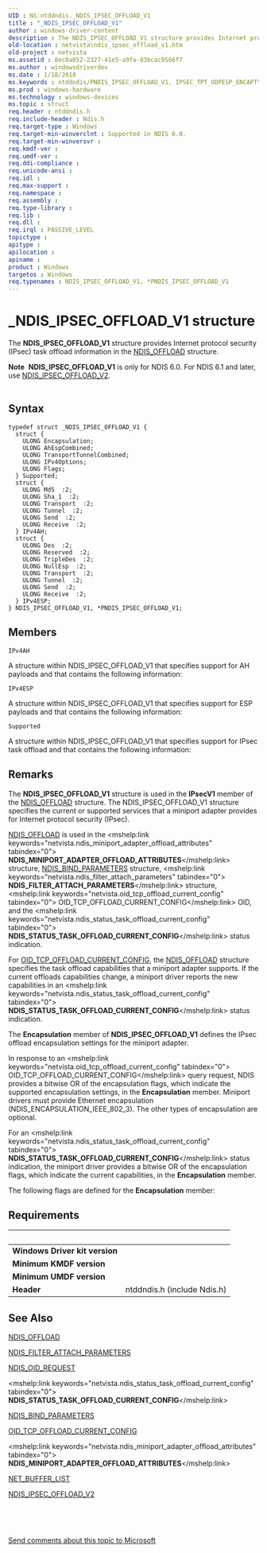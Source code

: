 ```yaml
---
UID : NS:ntddndis._NDIS_IPSEC_OFFLOAD_V1
title : "_NDIS_IPSEC_OFFLOAD_V1"
author : windows-driver-content
description : The NDIS_IPSEC_OFFLOAD_V1 structure provides Internet protocol security (IPsec) task offload information in the NDIS_OFFLOAD structure.Note  NDIS_IPSEC_OFFLOAD_V1 is only for NDIS 6.0.
old-location : netvista\ndis_ipsec_offload_v1.htm
old-project : netvista
ms.assetid : 8ec0a052-2327-41e5-a9fa-83bcac9566f7
ms.author : windowsdriverdev
ms.date : 1/18/2018
ms.keywords : ntddndis/PNDIS_IPSEC_OFFLOAD_V1, IPSEC_TPT_UDPESP_ENCAPTYPE_IKE, ntddndis/NDIS_IPSEC_OFFLOAD_V1, IPSEC_TPT_UDPESP_OVER_PURE_TUN_ENCAPTYPE_IKE, NDIS_IPSEC_OFFLOAD_V1 structure [Network Drivers Starting with Windows Vista], IPSEC_TPT_UDPESP_ENCAPTYPE_OTHER, IPSEC_TUN_UDPESP_ENCAPTYPE_OTHER, IPSEC_TPTOVERTUN_UDPESP_ENCAPTYPE_OTHER, IPSEC_TPTOVERTUN_UDPESP_ENCAPTYPE_IKE, tcpip_offload_ref_8e1eae6b-44e5-425b-8312-ec890b8eb757.xml, PNDIS_IPSEC_OFFLOAD_V1 structure pointer [Network Drivers Starting with Windows Vista], IPSEC_TPT_UDPESP_OVER_PURE_TUN_ENCAPTYPE_OTHER, netvista.ndis_ipsec_offload_v1, NDIS_IPSEC_OFFLOAD_V1, IPSEC_TUN_UDPESP_ENCAPTYPE_IKE, *PNDIS_IPSEC_OFFLOAD_V1, _NDIS_IPSEC_OFFLOAD_V1, PNDIS_IPSEC_OFFLOAD_V1
ms.prod : windows-hardware
ms.technology : windows-devices
ms.topic : struct
req.header : ntddndis.h
req.include-header : Ndis.h
req.target-type : Windows
req.target-min-winverclnt : Supported in NDIS 6.0.
req.target-min-winversvr : 
req.kmdf-ver : 
req.umdf-ver : 
req.ddi-compliance : 
req.unicode-ansi : 
req.idl : 
req.max-support : 
req.namespace : 
req.assembly : 
req.type-library : 
req.lib : 
req.dll : 
req.irql : PASSIVE_LEVEL
topictype : 
apitype : 
apilocation : 
apiname : 
product : Windows
targetos : Windows
req.typenames : NDIS_IPSEC_OFFLOAD_V1, *PNDIS_IPSEC_OFFLOAD_V1
---
```


# _NDIS_IPSEC_OFFLOAD_V1 structure
The <b>NDIS_IPSEC_OFFLOAD_V1</b> structure provides Internet protocol security (IPsec) task offload
  information in the 
  <a href="..\ntddndis\ns-ntddndis-_ndis_offload.md">NDIS_OFFLOAD</a> structure.
<div class="alert"><b>Note</b>  <b>NDIS_IPSEC_OFFLOAD_V1</b> is only for NDIS 6.0. For NDIS 6.1 and later, use <a href="..\ntddndis\ns-ntddndis-_ndis_ipsec_offload_v2.md">NDIS_IPSEC_OFFLOAD_V2</a>.</div><div> </div>

## Syntax
````
typedef struct _NDIS_IPSEC_OFFLOAD_V1 {
  struct {
    ULONG Encapsulation;
    ULONG AhEspCombined;
    ULONG TransportTunnelCombined;
    ULONG IPv4Options;
    ULONG Flags;
  } Supported;
  struct {
    ULONG Md5  :2;
    ULONG Sha_1  :2;
    ULONG Transport  :2;
    ULONG Tunnel  :2;
    ULONG Send  :2;
    ULONG Receive  :2;
  } IPv4AH;
  struct {
    ULONG Des  :2;
    ULONG Reserved  :2;
    ULONG TripleDes  :2;
    ULONG NullEsp  :2;
    ULONG Transport  :2;
    ULONG Tunnel  :2;
    ULONG Send  :2;
    ULONG Receive  :2;
  } IPv4ESP;
} NDIS_IPSEC_OFFLOAD_V1, *PNDIS_IPSEC_OFFLOAD_V1;
````

## Members


`IPv4AH`

A structure within NDIS_IPSEC_OFFLOAD_V1 that specifies support for AH payloads and that contains
     the following information:

`IPv4ESP`

A structure within NDIS_IPSEC_OFFLOAD_V1 that specifies support for ESP payloads and that contains
     the following information:

`Supported`

A structure within NDIS_IPSEC_OFFLOAD_V1 that specifies support for IPsec task offload and that
     contains the following information:

## Remarks
The <b>NDIS_IPSEC_OFFLOAD_V1</b> structure is used in the 
    <b>IPsecV1</b> member of the 
    <a href="..\ntddndis\ns-ntddndis-_ndis_offload.md">NDIS_OFFLOAD</a> structure. The
    NDIS_IPSEC_OFFLOAD_V1 structure specifies the current or supported services that a miniport adapter
    provides for Internet protocol security (IPsec).


<a href="..\ntddndis\ns-ntddndis-_ndis_offload.md">NDIS_OFFLOAD</a> is used in the 
    <mshelp:link keywords="netvista.ndis_miniport_adapter_offload_attributes" tabindex="0"><b>
    NDIS_MINIPORT_ADAPTER_OFFLOAD_ATTRIBUTES</b></mshelp:link> structure, 
    <a href="..\ndis\ns-ndis-_ndis_bind_parameters.md">NDIS_BIND_PARAMETERS</a> structure, 
    <mshelp:link keywords="netvista.ndis_filter_attach_parameters" tabindex="0"><b>
    NDIS_FILTER_ATTACH_PARAMETERS</b></mshelp:link> structure, 
    <mshelp:link keywords="netvista.oid_tcp_offload_current_config" tabindex="0">
    OID_TCP_OFFLOAD_CURRENT_CONFIG</mshelp:link> OID, and the 
    <mshelp:link keywords="netvista.ndis_status_task_offload_current_config" tabindex="0"><b>
    NDIS_STATUS_TASK_OFFLOAD_CURRENT_CONFIG</b></mshelp:link> status indication.

For 
    <a href="https://docs.microsoft.com/en-us/windows-hardware/drivers/network/oid-tcp-offload-current-config">OID_TCP_OFFLOAD_CURRENT_CONFIG</a>,
    the <a href="..\ntddndis\ns-ntddndis-_ndis_offload.md">NDIS_OFFLOAD</a> structure specifies the task offload capabilities that a miniport adapter supports. If
    the current offloads capabilities change, a miniport driver reports the new capabilities in an 
    <mshelp:link keywords="netvista.ndis_status_task_offload_current_config" tabindex="0"><b>
    NDIS_STATUS_TASK_OFFLOAD_CURRENT_CONFIG</b></mshelp:link> status indication.

The 
    <b>Encapsulation</b> member of <b>NDIS_IPSEC_OFFLOAD_V1</b> defines the IPsec offload encapsulation settings for
    the miniport adapter.

In response to an 
    <mshelp:link keywords="netvista.oid_tcp_offload_current_config" tabindex="0">
    OID_TCP_OFFLOAD_CURRENT_CONFIG</mshelp:link> query request, NDIS provides a bitwise OR of the encapsulation
    flags, which indicate the supported encapsulation settings, in the 
    <b>Encapsulation</b> member. Miniport drivers must provide Ethernet encapsulation
    (NDIS_ENCAPSULATION_IEEE_802_3). The other types of encapsulation are optional.

For an 
    <mshelp:link keywords="netvista.ndis_status_task_offload_current_config" tabindex="0"><b>
    NDIS_STATUS_TASK_OFFLOAD_CURRENT_CONFIG</b></mshelp:link> status indication, the miniport driver provides a bitwise
    OR of the encapsulation flags, which indicate the current capabilities, in the 
    <b>Encapsulation</b> member.

The following flags are defined for the 
    <b>Encapsulation</b> member:

## Requirements
| &nbsp; | &nbsp; |
| ---- |:---- |
| **Windows Driver kit version** |  |
| **Minimum KMDF version** |  |
| **Minimum UMDF version** |  |
| **Header** | ntddndis.h (include Ndis.h) |

## See Also

<a href="..\ntddndis\ns-ntddndis-_ndis_offload.md">NDIS_OFFLOAD</a>

<a href="..\ndis\ns-ndis-_ndis_filter_attach_parameters.md">NDIS_FILTER_ATTACH_PARAMETERS</a>

<a href="..\ndis\ns-ndis-_ndis_oid_request.md">NDIS_OID_REQUEST</a>

<mshelp:link keywords="netvista.ndis_status_task_offload_current_config" tabindex="0"><b>
   NDIS_STATUS_TASK_OFFLOAD_CURRENT_CONFIG</b></mshelp:link>

<a href="..\ndis\ns-ndis-_ndis_bind_parameters.md">NDIS_BIND_PARAMETERS</a>

<a href="https://docs.microsoft.com/en-us/windows-hardware/drivers/network/oid-tcp-offload-current-config">OID_TCP_OFFLOAD_CURRENT_CONFIG</a>

<mshelp:link keywords="netvista.ndis_miniport_adapter_offload_attributes" tabindex="0"><b>
   NDIS_MINIPORT_ADAPTER_OFFLOAD_ATTRIBUTES</b></mshelp:link>

<a href="..\ndis\ns-ndis-_net_buffer_list.md">NET_BUFFER_LIST</a>

<a href="..\ntddndis\ns-ntddndis-_ndis_ipsec_offload_v2.md">NDIS_IPSEC_OFFLOAD_V2</a>

 

 

<a href="mailto:wsddocfb@microsoft.com?subject=Documentation%20feedback [netvista\netvista]:%20NDIS_IPSEC_OFFLOAD_V1 structure%20 RELEASE:%20(1/18/2018)&amp;body=%0A%0APRIVACY STATEMENT%0A%0AWe use your feedback to improve the documentation. We don't use your email address for any other purpose, and we'll remove your email address from our system after the issue that you're reporting is fixed. While we're working to fix this issue, we might send you an email message to ask for more info. Later, we might also send you an email message to let you know that we've addressed your feedback.%0A%0AFor more info about Microsoft's privacy policy, see http://privacy.microsoft.com/en-us/default.aspx." title="Send comments about this topic to Microsoft">Send comments about this topic to Microsoft</a>